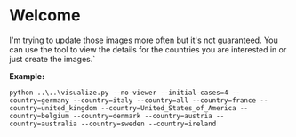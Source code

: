 # Welcome

I'm trying to update those images more often but it's not guaranteed.
You can use the tool to view the details for the countries you
are interested in or just create the images.`

**Example:**

```
python ..\..\visualize.py --no-viewer --initial-cases=4 --country=germany --country=italy --country=all --country=france --country=united_kingdom --country=United_States_of_America --country=belgium --country=denmark --country=austria --country=australia --country=sweden --country=ireland
```
